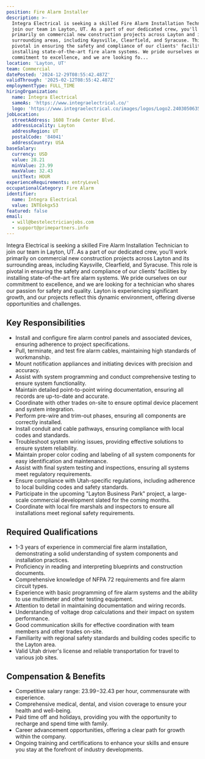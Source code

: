 ```yaml
---
position: Fire Alarm Installer
description: >-
  Integra Electrical is seeking a skilled Fire Alarm Installation Technician to
  join our team in Layton, UT. As a part of our dedicated crew, you'll work
  primarily on commercial new construction projects across Layton and its
  surrounding areas, including Kaysville, Clearfield, and Syracuse. This role is
  pivotal in ensuring the safety and compliance of our clients' facilities by
  installing state-of-the-art fire alarm systems. We pride ourselves on our
  commitment to excellence, and we are looking fo...
location: 'Layton, UT'
team: Commercial
datePosted: '2024-12-29T08:55:42.487Z'
validThrough: '2025-02-12T08:55:42.487Z'
employmentType: FULL_TIME
hiringOrganization:
  name: Integra Electrical
  sameAs: 'https://www.integraelectrical.co/'
  logo: 'https://www.integraelectrical.co/images/logos/Logo2.2403050635216.png'
jobLocation:
  streetAddress: 1608 Trade Center Blvd.
  addressLocality: Layton
  addressRegion: UT
  postalCode: '84041'
  addressCountry: USA
baseSalary:
  currency: USD
  value: 28.21
  minValue: 23.99
  maxValue: 32.43
  unitText: HOUR
experienceRequirements: entryLevel
occupationalCategory: Fire Alarm
identifier:
  name: Integra Electrical
  value: INTEokgx53
featured: false
email:
  - will@bestelectricianjobs.com
  - support@primepartners.info
---
```




Integra Electrical is seeking a skilled Fire Alarm Installation Technician to join our team in Layton, UT. As a part of our dedicated crew, you'll work primarily on commercial new construction projects across Layton and its surrounding areas, including Kaysville, Clearfield, and Syracuse. This role is pivotal in ensuring the safety and compliance of our clients' facilities by installing state-of-the-art fire alarm systems. We pride ourselves on our commitment to excellence, and we are looking for a technician who shares our passion for safety and quality. Layton is experiencing significant growth, and our projects reflect this dynamic environment, offering diverse opportunities and challenges.

## Key Responsibilities
- Install and configure fire alarm control panels and associated devices, ensuring adherence to project specifications.
- Pull, terminate, and test fire alarm cables, maintaining high standards of workmanship.
- Mount notification appliances and initiating devices with precision and accuracy.
- Assist with system programming and conduct comprehensive testing to ensure system functionality.
- Maintain detailed point-to-point wiring documentation, ensuring all records are up-to-date and accurate.
- Coordinate with other trades on-site to ensure optimal device placement and system integration.
- Perform pre-wire and trim-out phases, ensuring all components are correctly installed.
- Install conduit and cable pathways, ensuring compliance with local codes and standards.
- Troubleshoot system wiring issues, providing effective solutions to ensure system reliability.
- Maintain proper color coding and labeling of all system components for easy identification and maintenance.
- Assist with final system testing and inspections, ensuring all systems meet regulatory requirements.
- Ensure compliance with Utah-specific regulations, including adherence to local building codes and safety standards.
- Participate in the upcoming "Layton Business Park" project, a large-scale commercial development slated for the coming months.
- Coordinate with local fire marshals and inspectors to ensure all installations meet regional safety requirements.

## Required Qualifications
- 1-3 years of experience in commercial fire alarm installation, demonstrating a solid understanding of system components and installation practices.
- Proficiency in reading and interpreting blueprints and construction documents.
- Comprehensive knowledge of NFPA 72 requirements and fire alarm circuit types.
- Experience with basic programming of fire alarm systems and the ability to use multimeter and other testing equipment.
- Attention to detail in maintaining documentation and wiring records.
- Understanding of voltage drop calculations and their impact on system performance.
- Good communication skills for effective coordination with team members and other trades on-site.
- Familiarity with regional safety standards and building codes specific to the Layton area.
- Valid Utah driver's license and reliable transportation for travel to various job sites.

## Compensation & Benefits
- Competitive salary range: $23.99-$32.43 per hour, commensurate with experience.
- Comprehensive medical, dental, and vision coverage to ensure your health and well-being.
- Paid time off and holidays, providing you with the opportunity to recharge and spend time with family.
- Career advancement opportunities, offering a clear path for growth within the company.
- Ongoing training and certifications to enhance your skills and ensure you stay at the forefront of industry developments.

